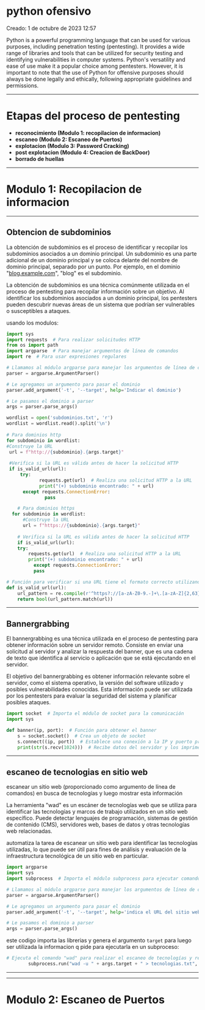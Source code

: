 # python ofensivo

Creado: 1 de octubre de 2023 12:57

Python is a powerful programming language that can be used for various purposes, including penetration testing (pentesting). It provides a wide range of libraries and tools that can be utilized for security testing and identifying vulnerabilities in computer systems. Python's versatility and ease of use make it a popular choice among pentesters. However, it is important to note that the use of Python for offensive purposes should always be done legally and ethically, following appropriate guidelines and permissions.

---

# Etapas del proceso de pentesting

- **reconocimiento (Modulo 1: recopilacion de informacion)**
- **escaneo (Modulo 2: Escaneo de Puertos)**
- **explotacion (Modulo 3: Password Cracking)**
- **post explotacion (Modulo 4: Creacion de BackDoor)**
- **borrado de huellas**

---

# Modulo 1: Recopilacion de informacion

---

## Obtencion de subdominios

La obtención de subdominios es el proceso de identificar y recopilar los subdominios asociados a un dominio principal. Un subdominio es una parte adicional de un dominio principal y se coloca delante del nombre de dominio principal, separado por un punto. Por ejemplo, en el dominio "[blog.example.com](http://blog.example.com/)", "blog" es el subdominio.

La obtención de subdominios es una técnica comúnmente utilizada en el proceso de pentesting para recopilar información sobre un objetivo. Al identificar los subdominios asociados a un dominio principal, los pentesters pueden descubrir nuevas áreas de un sistema que podrían ser vulnerables o susceptibles a ataques.

usando los modulos:

```python
import sys
import requests  # Para realizar solicitudes HTTP
from os import path
import argparse  # Para manejar argumentos de línea de comandos
import re  # Para usar expresiones regulares
```

```python
# Llamamos al módulo argparse para manejar los argumentos de línea de comandos
parser = argparse.ArgumentParser()

# Le agregamos un argumento para pasar el dominio
parser.add_argument('-t', '--target', help='Indicar el dominio')

# Le pasamos el dominio a parser
args = parser.parse_args()

wordlist = open('subdominios.txt', 'r')
wordlist = wordlist.read().split('\n')
            
# Para dominios http
for subdominio in wordlist:
#Construye la URL
 url = f"http://{subdominio}.{args.target}"
                
 #Verifica si la URL es válida antes de hacer la solicitud HTTP
 if is_valid_url(url):
	 try:
			requests.get(url)  # Realiza una solicitud HTTP a la URL
			print("(+) subdominio encontrado: " + url)
      except requests.ConnectionError:
			  pass

	# Para dominios https
  for subdominio in wordlist:
	  #Construye la URL
	  url = f"https://{subdominio}.{args.target}"
                
    # Verifica si la URL es válida antes de hacer la solicitud HTTP
    if is_valid_url(url):
    try:
	    requests.get(url)  # Realiza una solicitud HTTP a la URL
	    print("(+) subdominio encontrado: " + url)
		  except requests.ConnectionError:
	      pass

# Función para verificar si una URL tiene el formato correcto utilizando expresiones regulares
def is_valid_url(url):
    url_pattern = re.compile(r'^https?://[a-zA-Z0-9.-]+\.[a-zA-Z]{2,63}(/.*)?$')
    return bool(url_pattern.match(url))
```

---

## Bannergrabbing

El bannergrabbing es una técnica utilizada en el proceso de pentesting para obtener información sobre un servidor remoto. Consiste en enviar una solicitud al servidor y analizar la respuesta del banner, que es una cadena de texto que identifica al servicio o aplicación que se está ejecutando en el servidor.

El objetivo del bannergrabbing es obtener información relevante sobre el servidor, como el sistema operativo, la versión del software utilizado y posibles vulnerabilidades conocidas. Esta información puede ser utilizada por los pentesters para evaluar la seguridad del sistema y planificar posibles ataques.

```python
import socket  # Importa el módulo de socket para la comunicación
import sys

def banner(ip, port):  # Función para obtener el banner
    s = socket.socket()  # Crea un objeto de socket
    s.connect((ip, port))  # Establece una conexión a la IP y puerto proporcionados
    print(str(s.recv(1024)))  # Recibe datos del servidor y los imprime en la consola
```

---

## escaneo de tecnologias en sitio web

escanear un sitio web (proporcionado como argumento de línea de comandos) en busca de tecnologías y luego mostrar esta información

La herramienta "wad" es un escáner de tecnologías web que se utiliza para identificar las tecnologías y marcos de trabajo utilizados en un sitio web específico. Puede detectar lenguajes de programación, sistemas de gestión de contenido (CMS), servidores web, bases de datos y otras tecnologías web relacionadas.

automatiza la tarea de escanear un sitio web para identificar las tecnologías utilizadas, lo que puede ser útil para fines de análisis y evaluación de la infraestructura tecnológica de un sitio web en particular.

```python
import argparse
import sys
import subprocess  # Importa el módulo subprocess para ejecutar comandos en el sistema operativo

# Llamamos al módulo argparse para manejar los argumentos de línea de comandos
parser = argparse.ArgumentParser()

# Le agregamos un argumento para pasar el dominio
parser.add_argument('-t', '--target', help='indica el URL del sitio web')

# Le pasamos el dominio a parser
args = parser.parse_args()
```

este codigo importa las librerias y genera el argumento `target` para luego ser utilizada la informacion q pide para ejecutarla en un subproceso:

```python
# Ejecuta el comando "wad" para realizar el escaneo de tecnologías y redirige la salida a un archivo "tecnologias.txt"
        subprocess.run("wad -u " + args.target + " > tecnologias.txt", shell=True)
```

---

---

# Modulo 2: Escaneo de Puertos